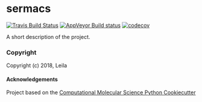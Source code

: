 sermacs
==============================
[//]: # (Badges)
[![Travis Build Status](https://travis-ci.org/REPLACE_WITH_OWNER_ACCOUNT/sermacs.png)](https://travis-ci.org/REPLACE_WITH_OWNER_ACCOUNT/sermacs)
[![AppVeyor Build status](https://ci.appveyor.com/api/projects/status/REPLACE_WITH_APPVEYOR_LINK/branch/master?svg=true)](https://ci.appveyor.com/project/REPLACE_WITH_OWNER_ACCOUNT/sermacs/branch/master)
[![codecov](https://codecov.io/gh/REPLACE_WITH_OWNER_ACCOUNT/sermacs/branch/master/graph/badge.svg)](https://codecov.io/gh/REPLACE_WITH_OWNER_ACCOUNT/sermacs/branch/master)

A short description of the project.

### Copyright

Copyright (c) 2018, Leila


#### Acknowledgements
 
Project based on the 
[Computational Molecular Science Python Cookiecutter](https://github.com/molssi/cookiecutter-cms)
